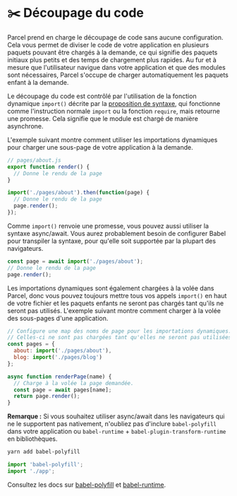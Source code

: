 # ✂️ Découpage du code

Parcel prend en charge le découpage de code sans aucune configuration. Cela vous permet de diviser le code de votre application en plusieurs paquets pouvant être chargés à la demande, ce qui signifie des paquets initiaux plus petits et des temps de chargement plus rapides. Au fur et à mesure que l'utilisateur navigue dans votre application et que des modules sont nécessaires, Parcel s'occupe de charger automatiquement les paquets enfant à la demande.

Le découpage du code est contrôlé par l'utilisation de la fonction dynamique `import()` décrite par la [proposition de syntaxe](https://github.com/tc39/proposal-dynamic-import), qui fonctionne comme l'instruction normale `import` ou la fonction `require`, mais retourne une promesse. Cela signifie que le module est chargé de manière asynchrone.

L'exemple suivant montre comment utiliser les importations dynamiques pour charger une sous-page de votre application à la demande.

```javascript
// pages/about.js
export function render() {
  // Donne le rendu de la page
}
```

```javascript
import('./pages/about').then(function(page) {
  // Donne le rendu de la page
  page.render();
});
```

Comme `import()` renvoie une promesse, vous pouvez aussi utiliser la syntaxe async/await. Vous aurez probablement besoin de configurer Babel pour transpiler la syntaxe, pour qu'elle soit supportée par la plupart des navigateurs.

```javascript
const page = await import('./pages/about');
// Donne le rendu de la page
page.render();
```

Les importations dynamiques sont également chargées à la volée dans Parcel, donc vous pouvez toujours mettre tous vos appels `import()` en haut de votre fichier et les paquets enfants ne seront pas chargés tant qu'ils ne seront pas utilisés. L'exemple suivant montre comment charger à la volée des sous-pages d'une application.

```javascript
// Configure une map des noms de page pour les importations dynamiques.
// Celles-ci ne sont pas chargées tant qu'elles ne seront pas utilisées
const pages = {
  about: import('./pages/about'),
  blog: import('./pages/blog')
};

async function renderPage(name) {
  // Charge à la volée la page demandée.
  const page = await pages[name];
  return page.render();
}
```

**Remarque :** Si vous souhaitez utiliser async/await dans les navigateurs qui ne le supportent pas nativement, n'oubliez pas d'inclure `babel-polyfill` dans votre application ou `babel-runtime` + `babel-plugin-transform-runtime` en bibliothèques.

```bash
yarn add babel-polyfill
```

```javascript
import 'babel-polyfill';
import './app';
```

Consultez les docs sur [babel-polyfill](http://babeljs.io/docs/usage/polyfill) et [babel-runtime](http://babeljs.io/docs/plugins/transform-runtime).
